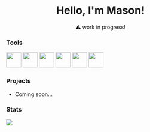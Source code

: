 <h1 align="center">Hello, I'm Mason!</h1>
<p align="center">⚠️ work in progress! </p>

### Tools
<p align="left"> 
  <img src="https://cdn.jsdelivr.net/gh/devicons/devicon@latest/icons/nodejs/nodejs-plain-wordmark.svg" height="40" />
  <img src="https://cdn.jsdelivr.net/gh/devicons/devicon@latest/icons/react/react-original.svg" height="40" />
  <img src="https://cdn.jsdelivr.net/gh/devicons/devicon@latest/icons/html5/html5-original-wordmark.svg" height="40" />
  <img src="https://cdn.jsdelivr.net/gh/devicons/devicon@latest/icons/css3/css3-original-wordmark.svg" height="40" />
  <img src="https://cdn.jsdelivr.net/gh/devicons/devicon@latest/icons/javascript/javascript-original.svg" height="40" />
  <img src="https://cdn.jsdelivr.net/gh/devicons/devicon@latest/icons/java/java-original-wordmark.svg" height="40" />
 </p>

### Projects
- Coming soon...

### Stats
<p align="left"> <img src="https://github-readme-stats.vercel.app/api/top-langs?username=razod&show_icons=true&theme=tokyonight&locale=en&layout=compact"> </p>
